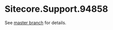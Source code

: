 # Sitecore.Support.94858

See [master branch](https://github.com/sitecoresupport/Sitecore.Support.94858) for details.